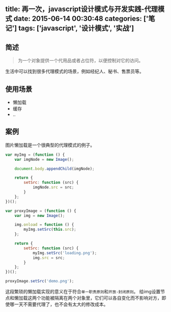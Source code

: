 title: 再一次，javascript设计模式与开发实践-代理模式
date: 2015-06-14 00:30:48
categories: ['笔记']
tags: ['javascript', '设计模式', '实战']
---

## 简述
> 为一个对象提供一个代用品或者占位符，以便控制对它的访问。

生活中可以找到很多代理模式的场景，例如经纪人、秘书、售票员等。

## 使用场景
* 懒加载
* 缓存
* ..

## 案例

<!-- more -->

图片懒加载是一个很典型的代理模式的例子。

```js
var myImg = (function () {
    var imgNode = new Image();

    document.body.appendChild(imgNode);

    return {
        setSrc: function (src) {
            imgNode.src = src;
        }
    };
})();

var proxyImage = (function () {
    var img = new Image();

    img.onload = function () {
        myImg.setSrc(this.src);
    };

    return {
        setSrc: function (src) {
            myImg.setSrc('loading.png');
            img.src = src;
        }
    };
})();

proxyImage.setSrc('demo.png');

```

这段繁琐的懒加载实现的意义在于符合`单一职责原则`和`开放-封闭原则`。
给img设置节点和懒加载这两个功能被隔离在两个对象里，它们可以各自变化而不影响对方，即使哪一天不需要代理了，也不会有太大的修改成本。
